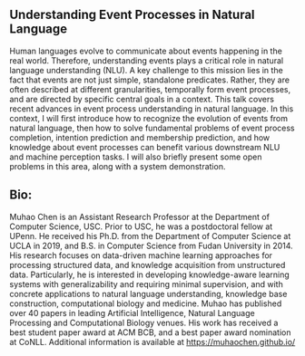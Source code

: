 ## Understanding Event Processes in Natural Language

Human languages evolve to communicate about events happening in the real world. Therefore, understanding events plays a critical role in natural language understanding (NLU). A key  challenge to this mission lies in the fact that events are not just simple, standalone predicates. Rather, they are often described at different granularities, temporally form event processes, and are directed by specific central goals in a context. This talk covers recent advances in event process understanding in natural language. In this context, I will first introduce how to recognize the evolution of events from natural language, then how to solve fundamental problems of event process completion, intention prediction and membership prediction, and how knowledge about event processes can benefit various downstream NLU and machine perception tasks. I will also briefly present some open problems in this area, along with a system demonstration.





## Bio:

Muhao Chen is an Assistant Research Professor at the Department of Computer Science, USC. Prior to USC, he was a postdoctoral fellow at UPenn. He received his Ph.D. from the Department of Computer Science at UCLA in 2019, and B.S. in Computer Science from Fudan University in 2014. His research focuses on data-driven machine learning approaches for processing structured data, and knowledge acquisition from unstructured data. Particularly, he is interested in developing knowledge-aware learning systems with generalizability and requiring minimal supervision, and with concrete applications to natural language understanding, knowledge base construction, computational biology and medicine. Muhao has published over 40 papers in leading Artificial Intelligence, Natural Language Processing and Computational Biology venues. His work has received a best student paper award at ACM BCB, and a best paper award nomination at CoNLL. Additional information is available at https://muhaochen.github.io/
